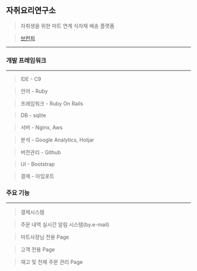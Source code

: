 <h2>자취요리연구소</h2>

> 자취생을 위한 마트 연계 식자재 배송 플랫폼

> <a href ="https://brunch.co.kr/magazine/firstartup">브런치</a>
<hr>
<h3>개발 프레임워크</h3>
<hr>

>IDE - C9

>언어 - Ruby

>프레임워크 - Ruby On Rails

>DB - sqlite

>서버 - Nginx, Aws

>분석 - Google Analytics, Hotjar

>버전관리 - Github

>UI - Bootstrap

>결제 - 아임포트

<h3>주요 기능</h3>
<hr>

>결제시스템

>주문 내역 실시간 알림 시스템(by.e-mail)

>마트사장님 전용 Page

>고객 전용 Page

>재고 및 전체 주문 관리 Page
